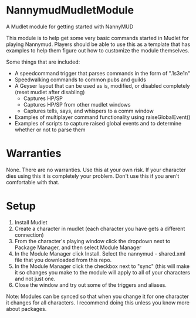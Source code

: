 # NannymudMudletModule

A Mudlet module for getting started with NannyMUD

This module is to help get some very basic commands started in Mudlet for playing Nannymud. Players should be able to use this as a template that has examples to help them figure out how to customize the module themselves.

Some things that are included:

- A speedcommand trigger that parses commands in the form of ".1s3e1n"
- Speedwalking commands to common pubs and guilds
- A Geyser layout that can be used as is, modified, or disabled completely (reset mudlet after disabling)
  - Captures HP/SP
  - Captures HP/SP from other mudlet windows
  - Captures tells, says, and whispers to a comm window
- Examples of multiplayer command functionality using raiseGlobalEvent()
- Examples of scripts to capture raised global events and to determine whether or not to parse them

# Warranties

None. There are no warranties. Use this at your own risk. If your character dies using this it is completely your problem. Don't use this if you aren't comfortable with that.

# Setup

1) Install Mudlet
2) Create a character in mudlet (each character you have gets a different connection)
3) From the character's playing window click the dropdown next to Package Manager, and then select Module Manager
4) In the Module Manager click Install. Select the nannymud - shared.xml file that you downloaded from this repo.
5) In the Module Manager click the checkbox next to "sync" (this will make it so changes you make to the module will apply to all of your characters and not just one.
6) Close the window and try out some of the triggers and aliases.

Note: Modules can be synced so that when you change it for one character it changes for all characters. I recommend doing this unless you know more about packages.
